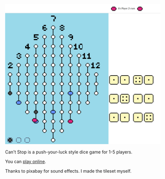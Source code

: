 [![](screenshot.png)](https://za3k.github.io/cant-stop)

Can't Stop is a push-your-luck style dice game for 1-5 players.

You can [play online](https://za3k.github.io/cant-stop).

Thanks to pixabay for sound effects. I made the tileset myself.
